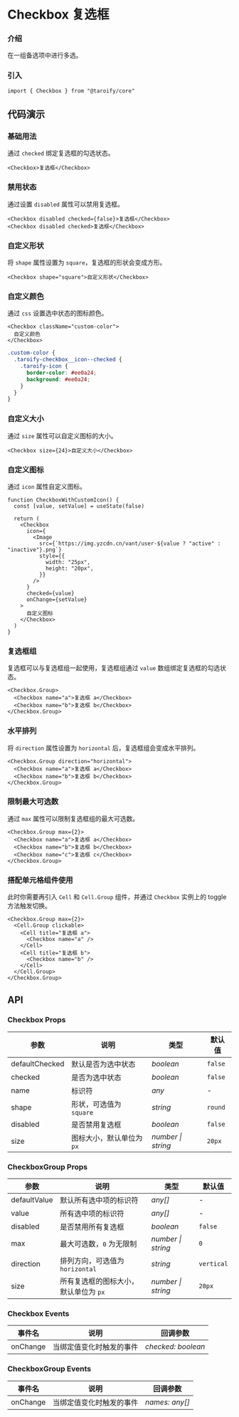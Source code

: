# Checkbox 复选框

### 介绍

在一组备选项中进行多选。

### 引入

```tsx
import { Checkbox } from "@taroify/core"
```

## 代码演示

### 基础用法

通过 `checked` 绑定复选框的勾选状态。

```tsx
<Checkbox>复选框</Checkbox>
```

### 禁用状态

通过设置 `disabled` 属性可以禁用复选框。

```tsx
<Checkbox disabled checked={false}>复选框</Checkbox>
<Checkbox disabled checked>复选框</Checkbox>
```

### 自定义形状

将 `shape` 属性设置为 `square`，复选框的形状会变成方形。

```tsx
<Checkbox shape="square">自定义形状</Checkbox>
```

### 自定义颜色

通过 `css` 设置选中状态的图标颜色。

```tsx
<Checkbox className="custom-color">
  自定义颜色
</Checkbox>
```

```scss
.custom-color {
  .taroify-checkbox__icon--checked {
    .taroify-icon {
      border-color: #ee0a24;
      background: #ee0a24;
    }
  }
}
```

### 自定义大小

通过 `size` 属性可以自定义图标的大小。

```tsx
<Checkbox size={24}>自定义大小</Checkbox>
```

### 自定义图标

通过 `icon` 属性自定义图标。

```tsx
function CheckboxWithCustomIcon() {
  const [value, setValue] = useState(false)

  return (
    <Checkbox
      icon={
        <Image
          src={`https://img.yzcdn.cn/vant/user-${value ? "active" : "inactive"}.png`}
          style={{
            width: "25px",
            height: "20px",
          }}
        />
      }
      checked={value}
      onChange={setValue}
    >
      自定义图标
    </Checkbox>
  )
}
```

### 复选框组

复选框可以与复选框组一起使用，复选框组通过 `value` 数组绑定复选框的勾选状态。

```tsx
<Checkbox.Group>
  <Checkbox name="a">复选框 a</Checkbox>
  <Checkbox name="b">复选框 b</Checkbox>
</Checkbox.Group>
```

### 水平排列

将 `direction` 属性设置为 `horizontal` 后，复选框组会变成水平排列。

```tsx
<Checkbox.Group direction="horizontal">
  <Checkbox name="a">复选框 a</Checkbox>
  <Checkbox name="b">复选框 b</Checkbox>
</Checkbox.Group>
```

### 限制最大可选数

通过 `max` 属性可以限制复选框组的最大可选数。

```tsx
<Checkbox.Group max={2}>
  <Checkbox name="a">复选框 a</Checkbox>
  <Checkbox name="b">复选框 b</Checkbox>
  <Checkbox name="c">复选框 c</Checkbox>
</Checkbox.Group>
```

### 搭配单元格组件使用

此时你需要再引入 `Cell` 和 `Cell.Group` 组件，并通过 `Checkbox` 实例上的 toggle 方法触发切换。

```tsx
<Checkbox.Group max={2}>
  <Cell.Group clickable>
    <Cell title="复选框 a">
      <Checkbox name="a" />
    </Cell>
    <Cell title="复选框 b">
      <Checkbox name="b" />
    </Cell>
  </Cell.Group>
</Checkbox.Group>
```

## API

### Checkbox Props

| 参数           | 说明                      | 类型               | 默认值    |
| -------------- | ------------------------- | ------------------ | --------- |
| defaultChecked | 默认是否为选中状态            | _boolean_          | `false`   |
| checked        | 是否为选中状态            | _boolean_          | `false`   |
| name           | 标识符                    | _any_              | -         |
| shape          | 形状，可选值为 `square`   | _string_           | `round`   |
| disabled       | 是否禁用复选框            | _boolean_          | `false`   |
| size      | 图标大小，默认单位为 `px` | _number \| string_ | `20px`    |

### CheckboxGroup Props

| 参数 | 说明 | 类型 | 默认值 |
| --- | --- | --- | --- |
| defaultValue | 默认所有选中项的标识符 | _any[]_  | -   |
| value | 所有选中项的标识符 | _any[]_ | - |
| disabled | 是否禁用所有复选框 | _boolean_ | `false` |
| max | 最大可选数，`0` 为无限制 | _number \| string_ | `0` |
| direction | 排列方向，可选值为 `horizontal` | _string_ | `vertical` |
| size | 所有复选框的图标大小，默认单位为 `px` | _number \| string_ | `20px` |

### Checkbox Events

| 事件名 | 说明                     | 回调参数            |
| ------ | ------------------------ | ------------------- |
| onChange | 当绑定值变化时触发的事件 | _checked: boolean_  |

### CheckboxGroup Events

| 事件名 | 说明                     | 回调参数       |
| ------ | ------------------------ | -------------- |
| onChange | 当绑定值变化时触发的事件 | _names: any[]_ |
